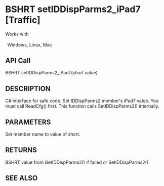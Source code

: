 # BSHRT setIDDispParms2_iPad7 [Traffic]

Works with <p class="s1" style="padding-top: 2pt;padding-left: 5pt;text-indent: 0pt;text-align: left;"><a name="bookmark432">&zwnj;</a>Windows, Linux, Mac</p>

## API Call
BSHRT setIDDispParms2_iPad7(short value)
## DESCRIPTION
C# interface for safe code. Set IDDispParms2 member&#39;s iPad7 value. You must call ReadCfg() first. This function calls SetIDDispParms2() internally.

## PARAMETERS
Set member name to value of short.

## RETURNS
BSHRT value from GetIDDispParms2() if failed or SetIDDispParms2()

## SEE ALSO

